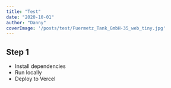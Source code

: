 ```yaml
---
title: "Test"
date: "2020-10-01"
author: "Danny"
coverImage: '/posts/test/Fuermetz_Tank_GmbH-35_web_tiny.jpg'
---
```


## Step 1

- Install dependencies
- Run locally
- Deploy to Vercel